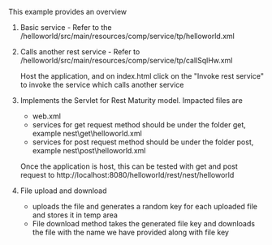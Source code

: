 This example provides an overview

1. Basic service - Refer to the /helloworld/src/main/resources/comp/service/tp/helloworld.xml

2. Calls another rest service - Refer to /helloworld/src/main/resources/comp/service/tp/callSqlHw.xml
    
    Host the application, and on index.html click on the "Invoke rest service" to invoke the service which calls another service

3. Implements the Servlet for Rest Maturity model. Impacted files are 
	
	- web.xml
	- services for get request method should be under the folder get, example nest\get\helloworld.xml
	- services for post request method should be under the folder post, example
	nest\post\helloworld.xml
 	
 	Once the application is host, this can be tested with get and post request to
 http://localhost:8080/helloworld/rest/nest/helloworld
 4. File upload and download 
 	- uploads the file and generates a random key for each uploaded file and stores it in temp area
	- File download method takes the generated file key and downloads the file with the name we have provided along with file key


     
